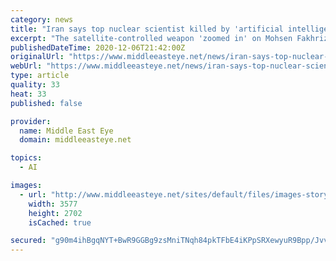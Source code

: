 ```yaml
---
category: news
title: "Iran says top nuclear scientist killed by 'artificial intelligence' machine gun"
excerpt: "The satellite-controlled weapon 'zoomed in' on Mohsen Fakhrizadeh's face before firing 13 rounds, an Iranian official said."
publishedDateTime: 2020-12-06T21:42:00Z
originalUrl: "https://www.middleeasteye.net/news/iran-says-top-nuclear-scientist-killed-artificial-intelligence-machine-gun"
webUrl: "https://www.middleeasteye.net/news/iran-says-top-nuclear-scientist-killed-artificial-intelligence-machine-gun"
type: article
quality: 33
heat: 33
published: false

provider:
  name: Middle East Eye
  domain: middleeasteye.net

topics:
  - AI

images:
  - url: "http://www.middleeasteye.net/sites/default/files/images-story/000_8W74J6%20%281%29.jpg"
    width: 3577
    height: 2702
    isCached: true

secured: "g90m4ihBgqNYT+BwR9GGBg9zsMniTNqh84pkTFbE4iKPpSRXewyuR9Bpp/JvvO3rruyvQ/n3ds+4JdUxSi+DsT3qOZ1nSrRrawR+MtOrU2Jv4T/LdB80f9kd+msuSbsUzaoL57VJSNmBsH4YXBYV0M7DneNmKkQyioGHYXWt0A0ubu6lAlRXhHKInCDM54tV1/E6Pr7Q6ZaVgwZ8ywLRZ+MmMmuyXgLG6HMytdzVh/JJEYntWCsOKJKEC0Pz6ZfT/oPdBzxQr8ztYoItikVi6taUAUnHjtCBLjGjMvwCaNNq4ZsBSyx0b935njQF8U2f1NDSERYT1pLpRtGCmvcvXRzQsX4/5Tbl/3mDvmaKYrI=;A7huAPJvu0UUbgA7srslLQ=="
---
```


